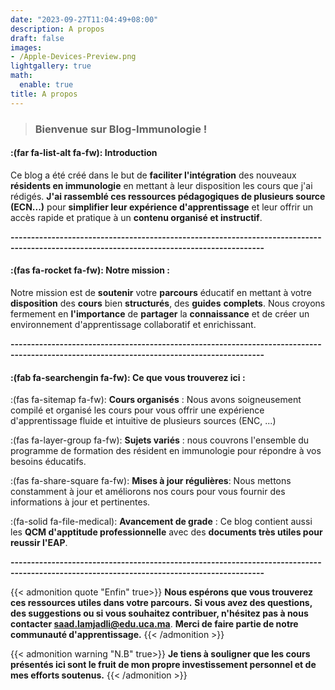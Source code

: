 ```yaml
---
date: "2023-09-27T11:04:49+08:00"
description: A propos
draft: false
images:
- /Apple-Devices-Preview.png
lightgallery: true
math:
  enable: true
title: A propos
---
```

> ### Bienvenue sur Blog-Immunologie !

#### :(far fa-list-alt fa-fw): Introduction
Ce blog a été créé dans le but de **faciliter l'intégration** des nouveaux **résidents en immunologie** en mettant à leur disposition les cours que j'ai rédigés. **J'ai rassemblé ces ressources pédagogiques de plusieurs source (ECN...)** pour **simplifier leur expérience d'apprentissage** et leur offrir un accès rapide et pratique à un **contenu organisé et instructif**.  

**------------------------------------------------------------------------------------------------------------------------------------------**

#### :(fas fa-rocket fa-fw): Notre mission :

Notre mission est de **soutenir** votre **parcours** éducatif en mettant à votre **disposition** des **cours** bien **structurés**, des **guides** **complets**. Nous croyons fermement en **l'importance** de **partager** la **connaissance** et de créer un environnement d'apprentissage collaboratif et enrichissant.

**------------------------------------------------------------------------------------------------------------------------------------------**

#### :(fab fa-searchengin fa-fw): Ce que vous trouverez ici :
:(fas fa-sitemap fa-fw): **Cours organisés**  : Nous avons soigneusement compilé et organisé les cours pour vous offrir une expérience d'apprentissage fluide et intuitive de plusieurs sources (ENC, ...)  

:(fas fa-layer-group fa-fw): **Sujets variés** : nous couvrons l'ensemble du programme de formation des résident en immunologie pour répondre à vos besoins éducatifs.

:(fas fa-share-square fa-fw): **Mises à jour régulières**: Nous mettons constamment à jour et améliorons nos cours pour vous fournir des informations à jour et pertinentes.

:(fa-solid fa-file-medical):  **Avancement de grade** : Ce blog contient aussi les **QCM d'apptitude professionnelle** avec des **documents très utiles pour reussir l'EAP**.

**------------------------------------------------------------------------------------------------------------------------------------------**

{{< admonition  quote "Enfin" true>}}
**Nous espérons que vous trouverez ces ressources utiles dans votre parcours.**
**Si vous avez des questions, des suggestions ou si vous souhaitez contribuer, n'hésitez pas à nous contacter saad.lamjadli@edu.uca.ma**.
**Merci de faire partie de notre communauté d'apprentissage.**
{{< /admonition >}}

{{< admonition warning  "N.B" true>}}
**Je tiens à souligner que les cours présentés ici sont le fruit de mon propre investissement personnel et de mes efforts soutenus.**
{{< /admonition >}}